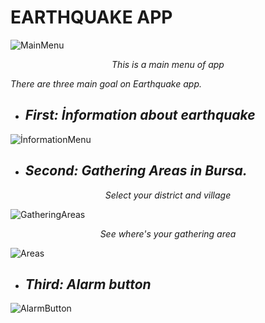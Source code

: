
# EARTHQUAKE APP

![MainMenu](./assets/picture/MainMenu.PNG)
*<p align="center">This is a main menu of app</p>*

*There are three main goal on Earthquake app.* 
- ## ***First: İnformation about earthquake***

![İnformationMenu](./assets/picture/İnformationMenu.PNG)

- ## ***Second: Gathering Areas in Bursa.***

*<p align="center">Select your district and village</p>*
![GatheringAreas](./assets/picture/GatheringAreas.PNG)
*<p align="center">See where's your gathering area</p>*
![Areas](./assets/picture/Areas.PNG)
 
- ##  ***Third: Alarm button***
![AlarmButton](./assets/picture/AlarmButton.PNG)